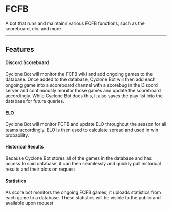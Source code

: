 # FCFB
A bot that runs and maintains various FCFB functions, such as the scoreboard, elo, and more

___
## Features
#### Discord Scoreboard
Cyclone Bot will monitor the FCFB wiki and add ongoing games to the database. Once added to the database, Cyclone Bot will then add each ongoing game into a scoreboard channel with a scorebug in the Discord server and continuously monitor those games and update the scoreboard accordingly.  While Cyclone Bot does this, it also saves the play list into the database for future queries. 

#### ELO
Cyclone Bot will monitor FCFB and update ELO throughout the season for all teams accordingly. ELO is then used to calculate spread and used in win probability.

#### Historical Results
Because Cyclone Bot stores all of the games in the database and has access to said database, it can then seamlessly and quickly pull historical results and their plots on request

#### Statistics
As score bot monitors the ongoing FCFB games, it uploads statistics from each game to a database. These statistics will be visible to the public and available upon request
